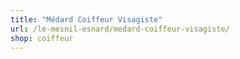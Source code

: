 ```yaml
---
title: "Médard Coiffeur Visagiste"
url: /le-mesnil-esnard/medard-coiffeur-visagiste/
shop: coiffeur
---
```

